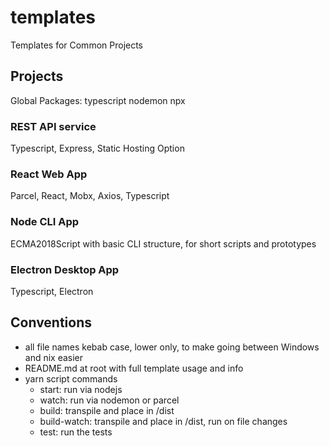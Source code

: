 # templates

Templates for Common Projects

## Projects

Global Packages: typescript nodemon npx

### REST API service

Typescript, Express, Static Hosting Option

### React Web App

Parcel, React, Mobx, Axios, Typescript

### Node CLI App

ECMA2018Script with basic CLI structure, for short scripts and prototypes

### Electron Desktop App

Typescript, Electron

## Conventions

- all file names kebab case, lower only, to make going between Windows and nix easier
- README.md at root with full template usage and info
- yarn script commands
  - start: run via nodejs
  - watch: run via nodemon or parcel
  - build: transpile and place in /dist
  - build-watch: transpile and place in /dist, run on file changes
  - test: run the tests
